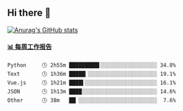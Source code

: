## Hi there 👋

[![Anurag's GitHub stats](https://github-readme-stats-orilights.vercel.app/api?username=orilights)](https://github.com/anuraghazra/github-readme-stats)

<!--
**OriLight152/OriLight152** is a ✨ _special_ ✨ repository because its `README.md` (this file) appears on your GitHub profile.

Here are some ideas to get you started:

- 🔭 I’m currently working on ...
- 🌱 I’m currently learning ...
- 👯 I’m looking to collaborate on ...
- 🤔 I’m looking for help with ...
- 💬 Ask me about ...
- 📫 How to reach me: ...
- 😄 Pronouns: ...
- ⚡ Fun fact: ...
-->

<!-- waka-box start -->
#### <a href="https://gist.github.com/92c8d5b388768c10efcba86e82b7c4fb" target="_blank">📊 每周工作报告</a>
```text
Python     🕓 2h55m █████████▋░░░░░░░░░░░░░░░░░░ 34.8%
Text       🕓 1h36m █████▎░░░░░░░░░░░░░░░░░░░░░░ 19.1%
Vue.js     🕓 1h21m ████▌░░░░░░░░░░░░░░░░░░░░░░░ 16.1%
JSON       🕓 1h13m ████░░░░░░░░░░░░░░░░░░░░░░░░ 14.6%
Other      🕓 38m   ██▏░░░░░░░░░░░░░░░░░░░░░░░░░  7.6%
```
<!-- Powered by https://github.com/journey-ad/waka-box-go . -->
<!-- waka-box end -->
